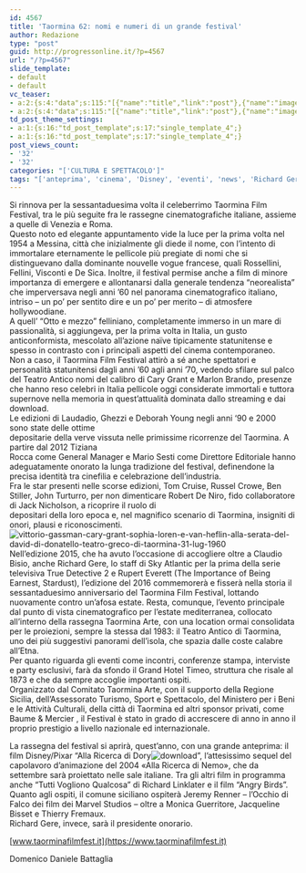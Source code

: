 ```yaml
---
id: 4567
title: 'Taormina 62: nomi e numeri di un grande festival'
author: Redazione
type: "post"
guid: http://progressonline.it/?p=4567
url: "/?p=4567"
slide_template:
- default
- default
vc_teaser:
- a:2:{s:4:"data";s:115:"[{"name":"title","link":"post"},{"name":"image","image":"featured","link":"none"},{"name":"text","mode":"excerpt"}]";s:7:"bgcolor";s:0:"";}
- a:2:{s:4:"data";s:115:"[{"name":"title","link":"post"},{"name":"image","image":"featured","link":"none"},{"name":"text","mode":"excerpt"}]";s:7:"bgcolor";s:0:"";}
td_post_theme_settings:
- a:1:{s:16:"td_post_template";s:17:"single_template_4";}
- a:1:{s:16:"td_post_template";s:17:"single_template_4";}
post_views_count:
- '32'
- '32'
categories: "['CULTURA E SPETTACOLO']"
tags: "['anteprima', 'cinema', 'Disney', 'eventi', 'news', 'Richard Gere', 'Taormina Fiilm Fest', 'Tiziana Rocca']"
---
```


Si rinnova per la sessantaduesima volta il celeberrimo Taormina Film Festival, tra le più seguite fra le rassegne cinematografiche italiane, assieme a quelle di Venezia e Roma.  
Questo noto ed elegante appuntamento vide la luce per la prima volta nel 1954 a Messina, città che inizialmente gli diede il nome, con l’intento di immortalare eternamente le pellicole più pregiate di nomi che si distinguevano dalla dominante nouvelle vogue francese, quali Rossellini, Fellini, Visconti e De Sica. Inoltre, il festival permise anche a film di minore importanza di emergere e allontanarsi dalla generale tendenza “neorealista” che imperversava negli anni ’60 nel panorama cinematografico italiano, intriso – un po’ per sentito dire e un po’ per merito – di atmosfere hollywoodiane.  
A quell’ “Otto e mezzo” felliniano, completamente immerso in un mare di passionalità, si aggiungeva, per la prima volta in Italia, un gusto anticonformista, mescolato all’azione naïve tipicamente statunitense e spesso in contrasto con i principali aspetti del cinema contemporaneo.  
Non a caso, il Taormina Film Festival attirò a sé anche spettatori e personalità statunitensi dagli anni ’60 agli anni ’70, vedendo sfilare sul palco del Teatro Antico nomi del calibro di Cary Grant e Marlon Brando, presenze che hanno reso celebri in Italia pellicole oggi considerate immortali e tuttora supernove nella memoria in quest’attualità dominata dallo streaming e dai download.  
Le edizioni di Laudadio, Ghezzi e Deborah Young negli anni ‘90 e 2000 sono state delle ottime  
depositarie della verve vissuta nelle primissime ricorrenze del Taormina. A partire dal 2012 Tiziana  
Rocca come General Manager e Mario Sesti come Direttore Editoriale hanno adeguatamente onorato la lunga tradizione del festival, definendone la precisa identità tra cinefilia e celebrazione dell’industria.  
Fra le star presenti nelle scorse edizioni, Tom Cruise, Russel Crowe, Ben Stiller, John Turturro, per non dimenticare Robert De Niro, fido collaboratore di Jack Nicholson, a ricoprire il ruolo di  
depositari della loro epoca e, nel magnifico scenario di Taormina, insigniti di onori, plausi e riconoscimenti.![vittorio-gassman-cary-grant-sophia-loren-e-van-heflin-alla-serata-del-david-di-donatello-teatro-greco-di-taormina-31-lug-1960](https://progressonline.it/wp-content/uploads/vittorio-gassman-cary-grant-sophia-loren-e-van-heflin-alla-serata-del-david-di-donatello-teatro-greco-di-taormina-31-lug-1960-300x210.jpg)  
Nell’edizione 2015, che ha avuto l’occasione di accogliere oltre a Claudio Bisio, anche Richard Gere, lo staff di Sky Atlantic per la prima della serie televisiva True Detective 2 e Rupert Everett (The Importance of Being Earnest, Stardust), l’edizione del 2016 commemorerà e fisserà nella storia il sessantaduesimo anniversario del Taormina Film Festival, lottando nuovamente contro un’afosa estate. Resta, comunque, l’evento principale dal punto di vista cinematografico per l’estate mediterranea, collocato all’interno della rassegna Taormina Arte, con una location ormai consolidata per le proiezioni, sempre la stessa dal 1983: il Teatro Antico di Taormina, uno dei più suggestivi panorami dell’isola, che spazia dalle coste calabre all’Etna.  
Per quanto riguarda gli eventi come incontri, conferenze stampa, interviste e party esclusivi, farà da sfondo il Grand Hotel Timeo, struttura che risale al 1873 e che da sempre accoglie importanti ospiti.  
Organizzato dal Comitato Taormina Arte, con il supporto della Regione Sicilia, dell’Assessorato Turismo, Sport e Spettacolo, del Ministero per i Beni e le Attività Culturali, della città di Taormina ed altri sponsor privati, come Baume &amp; Mercier , il Festival è stato in grado di accrescere di anno in anno il proprio prestigio a livello nazionale ed internazionale.

La rassegna del festival si aprirà, quest’anno, con una grande anteprima: il film Disney/Pixar “Alla Ricerca di Dory![download](https://progressonline.it/wp-content/uploads/download-2.jpg)”, l’attesissimo sequel del capolavoro d’animazione del 2004 «Alla Ricerca di Nemo», che da settembre sarà proiettato nelle sale italiane. Tra gli altri film in programma anche “Tutti Vogliono Qualcosa” di Richard Linklater e il film “Angry Birds”.  
Quanto agli ospiti, il comune siciliano ospiterà Jeremy Renner – l’Occhio di Falco dei film dei Marvel Studios – oltre a Monica Guerritore, Jacqueline Bisset e Thierry Fremaux.  
Richard Gere, invece, sarà il presidente onorario.

[www.taorminafilmfest.it](https://www.taorminafilmfest.it)

Domenico Daniele Battaglia